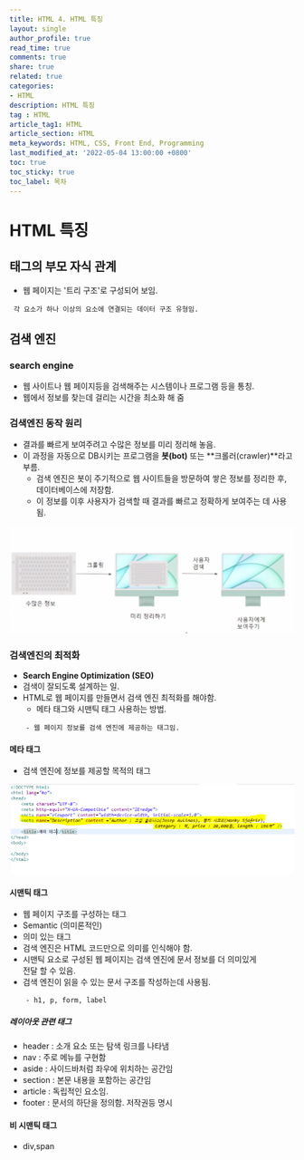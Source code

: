 ```yaml
---
title: HTML 4. HTML 특징
layout: single
author_profile: true
read_time: true
comments: true
share: true
related: true
categories:
- HTML
description: HTML 특징
tag : HTML
article_tag1: HTML
article_section: HTML
meta_keywords: HTML, CSS, Front End, Programming
last_modified_at: '2022-05-04 13:00:00 +0800'
toc: true
toc_sticky: true
toc_label: 목차
---
```


HTML 특징
========

## 태그의 부모 자식 관계

* 웹 페이지는 '트리 구조'로 구성되어 보임.

```
 각 요소가 하나 이상의 요소에 연결되는 데이터 구조 유형임.
```

## 검색 엔진

### search engine

* 웹 사이트나 웹 페이지등을 검색해주는 시스템이나 프로그램 등을 통칭.
* 웹에서 정보를 찾는데 걸리는 시간을 최소화 해 줌

### 검색엔진 동작 원리

* 결과를 빠르게 보여주려고 수많은 정보를 미리 정리해 놓음.
* 이 과정을 자동으로 DB시키는 프로그램을 **봇(bot)** 또는 **크롤러(crawler)**라고 부름.
    - 검색 엔진은 봇이 주기적으로 웹 사이트들을 방문하여 쌓은 정보를 정리한 후,
      데이터베이스에 저장함.
    - 이 정보를 이후 사용자가 검색할 때 결과를 빠르고 정확하게 보여주는 데 사용됨.

![alt](/assets/images/post/html/26.png)

### 검색엔진의 최적화

* **Search Engine Optimization (SEO)**
* 검색이 잘되도록 설계하는 일.
* HTML로 웹 페이지를 만들면서 검색 엔진 최적화를 해야함.
    - 메타 태그와 시맨틱 태그 사용하는 방법.

```
    - 웹 페이지 정보를 검색 엔진에 제공하는 태그임.
```

#### 메타 태그

* 검색 엔진에 정보를 제공할 목적의 태그

![alt](/assets/images/post/html/27.png)


#### 시맨틱 태그

* 웹 페이지 구조를 구성하는 태그
* Semantic (의미론적인)
* 의미 있는 태그
* 검색 엔진은 HTML 코드만으로 의미를 인식해야 함.
* 시맨틱 요소로 구성된 웹 페이지는 검색 엔진에 문서 정보를 더 의미있게  
  전달 할 수 있음.
* 검색 엔진이 읽을 수 있는 문서 구조를 작성하는데 사용됨.

```
    - h1, p, form, label
```

##### 레이아웃 관련 태그

* header : 소개 요소 또는 탐색 링크를 나타냄
* nav : 주로 메뉴를 구현함
* aside : 사이드바처럼 좌우에 위치하는 공간임
* section : 본문 내용을 포함하는 공간임 
* article : 독립적인 요소임.
* footer : 문서의 하단을 정의함. 저작권등 명시 

#### 비 시맨틱 태그

* div,span




















